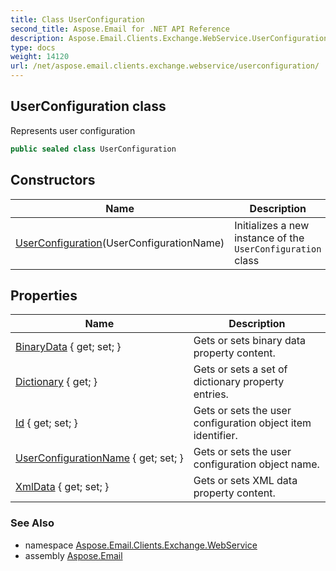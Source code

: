 ```yaml
---
title: Class UserConfiguration
second_title: Aspose.Email for .NET API Reference
description: Aspose.Email.Clients.Exchange.WebService.UserConfiguration class. Represents user configuration
type: docs
weight: 14120
url: /net/aspose.email.clients.exchange.webservice/userconfiguration/
---
```

## UserConfiguration class

Represents user configuration

```csharp
public sealed class UserConfiguration
```

## Constructors

| Name | Description |
| --- | --- |
| [UserConfiguration](userconfiguration/)(UserConfigurationName) | Initializes a new instance of the `UserConfiguration` class |

## Properties

| Name | Description |
| --- | --- |
| [BinaryData](../../aspose.email.clients.exchange.webservice/userconfiguration/binarydata/) { get; set; } | Gets or sets binary data property content. |
| [Dictionary](../../aspose.email.clients.exchange.webservice/userconfiguration/dictionary/) { get; } | Gets or sets a set of dictionary property entries. |
| [Id](../../aspose.email.clients.exchange.webservice/userconfiguration/id/) { get; set; } | Gets or sets the user configuration object item identifier. |
| [UserConfigurationName](../../aspose.email.clients.exchange.webservice/userconfiguration/userconfigurationname/) { get; set; } | Gets or sets the user configuration object name. |
| [XmlData](../../aspose.email.clients.exchange.webservice/userconfiguration/xmldata/) { get; set; } | Gets or sets XML data property content. |

### See Also

* namespace [Aspose.Email.Clients.Exchange.WebService](../../aspose.email.clients.exchange.webservice/)
* assembly [Aspose.Email](../../)


